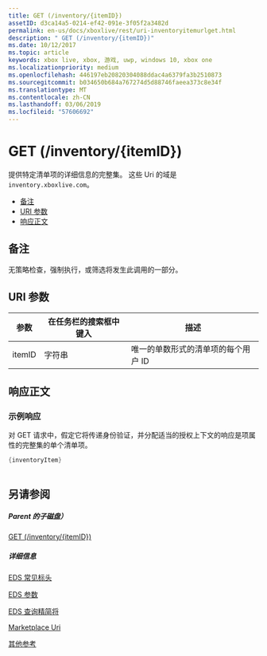 ```yaml
---
title: GET (/inventory/{itemID})
assetID: d3ca14a5-0214-ef42-091e-3f05f2a3482d
permalink: en-us/docs/xboxlive/rest/uri-inventoryitemurlget.html
description: " GET (/inventory/{itemID})"
ms.date: 10/12/2017
ms.topic: article
keywords: xbox live, xbox, 游戏, uwp, windows 10, xbox one
ms.localizationpriority: medium
ms.openlocfilehash: 446197eb20820304088ddac4a6379fa3b2510873
ms.sourcegitcommit: b034650b684a767274d5d88746faeea373c8e34f
ms.translationtype: MT
ms.contentlocale: zh-CN
ms.lasthandoff: 03/06/2019
ms.locfileid: "57606692"
---
```

# <a name="get-inventoryitemid"></a>GET (/inventory/{itemID})
提供特定清单项的详细信息的完整集。 这些 Uri 的域是`inventory.xboxlive.com`。
 
  * [备注](#ID4EX)
  * [URI 参数](#ID4EAB)
  * [响应正文](#ID4ELB)
 
<a id="ID4EX"></a>

 
## <a name="remarks"></a>备注
 
无策略检查，强制执行，或筛选将发生此调用的一部分。
  
<a id="ID4EAB"></a>

 
## <a name="uri-parameters"></a>URI 参数
 
| 参数| 在任务栏的搜索框中键入| 描述| 
| --- | --- | --- | 
| itemID| 字符串| 唯一的单数形式的清单项的每个用户 ID| 
  
<a id="ID4ELB"></a>

 
## <a name="response-body"></a>响应正文
 
<a id="ID4ERB"></a>

 
### <a name="sample-response"></a>示例响应
 
对 GET 请求中，假定它将传递身份验证，并分配适当的授权上下文的响应是项属性的完整集的单个清单项。
 

```cpp
{inventoryItem}
         
```

   
<a id="ID4E4B"></a>

 
## <a name="see-also"></a>另请参阅
 
<a id="ID4E6B"></a>

 
##### <a name="parent"></a>Parent 的子磁盘） 

[GET (/inventory/{itemID})](uri-inventoryget.md)

  
<a id="ID4EJC"></a>

 
##### <a name="further-information"></a>详细信息 

[EDS 常见标头](../../additional/edscommonheaders.md)

 [EDS 参数](../../additional/edsparameters.md)

 [EDS 查询精简将](../../additional/edsqueryrefiners.md)

 [Marketplace Uri](atoc-reference-marketplace.md)

 [其他参考](../../additional/atoc-xboxlivews-reference-additional.md)

   